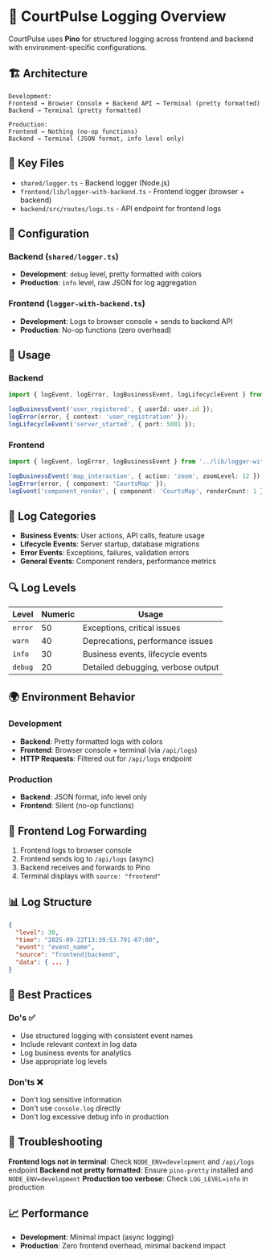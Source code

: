 # 📝 CourtPulse Logging Overview

CourtPulse uses **Pino** for structured logging across frontend and backend with environment-specific configurations.

## 🏗️ Architecture

```
Development:
Frontend → Browser Console + Backend API → Terminal (pretty formatted)
Backend → Terminal (pretty formatted)

Production:
Frontend → Nothing (no-op functions)
Backend → Terminal (JSON format, info level only)
```

## 📁 Key Files

- `shared/logger.ts` - Backend logger (Node.js)
- `frontend/lib/logger-with-backend.ts` - Frontend logger (browser + backend)
- `backend/src/routes/logs.ts` - API endpoint for frontend logs

## 🔧 Configuration

### Backend (`shared/logger.ts`)
- **Development**: `debug` level, pretty formatted with colors
- **Production**: `info` level, raw JSON for log aggregation

### Frontend (`logger-with-backend.ts`)
- **Development**: Logs to browser console + sends to backend API
- **Production**: No-op functions (zero overhead)

## 🚀 Usage

### Backend
```typescript
import { logEvent, logError, logBusinessEvent, logLifecycleEvent } from '../shared/logger.js';

logBusinessEvent('user_registered', { userId: user.id });
logError(error, { context: 'user_registration' });
logLifecycleEvent('server_started', { port: 5001 });
```

### Frontend
```typescript
import { logEvent, logError, logBusinessEvent } from '../lib/logger-with-backend';

logBusinessEvent('map_interaction', { action: 'zoom', zoomLevel: 12 });
logError(error, { component: 'CourtsMap' });
logEvent('component_render', { component: 'CourtsMap', renderCount: 1 });
```

## 🎯 Log Categories

- **Business Events**: User actions, API calls, feature usage
- **Lifecycle Events**: Server startup, database migrations
- **Error Events**: Exceptions, failures, validation errors
- **General Events**: Component renders, performance metrics

## 🔍 Log Levels

| Level | Numeric | Usage |
|-------|---------|-------|
| `error` | 50 | Exceptions, critical issues |
| `warn` | 40 | Deprecations, performance issues |
| `info` | 30 | Business events, lifecycle events |
| `debug` | 20 | Detailed debugging, verbose output |

## 🌍 Environment Behavior

### Development
- **Backend**: Pretty formatted logs with colors
- **Frontend**: Browser console + terminal (via `/api/logs`)
- **HTTP Requests**: Filtered out for `/api/logs` endpoint

### Production
- **Backend**: JSON format, info level only
- **Frontend**: Silent (no-op functions)

## 🔄 Frontend Log Forwarding

1. Frontend logs to browser console
2. Frontend sends log to `/api/logs` (async)
3. Backend receives and forwards to Pino
4. Terminal displays with `source: "frontend"`

## 📊 Log Structure

```json
{
  "level": 30,
  "time": "2025-09-22T13:39:53.791-07:00",
  "event": "event_name",
  "source": "frontend|backend",
  "data": { ... }
}
```

## 🚨 Best Practices

### Do's ✅
- Use structured logging with consistent event names
- Include relevant context in log data
- Log business events for analytics
- Use appropriate log levels

### Don'ts ❌
- Don't log sensitive information
- Don't use `console.log` directly
- Don't log excessive debug info in production

## 🔧 Troubleshooting

**Frontend logs not in terminal**: Check `NODE_ENV=development` and `/api/logs` endpoint
**Backend not pretty formatted**: Ensure `pino-pretty` installed and `NODE_ENV=development`
**Production too verbose**: Check `LOG_LEVEL=info` in production

## 📈 Performance

- **Development**: Minimal impact (async logging)
- **Production**: Zero frontend overhead, minimal backend impact
